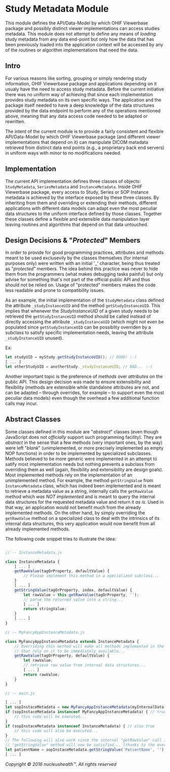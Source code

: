 # Study Metadata Module

This module defines the API/Data-Model by which OHIF Viewerbase package and possibly distinct viewer
implementations can access studies metadata. This module does not attempt to define any means of
*loading* study metadata from any data end-point but only how the data that has been previously
loaded into the application context will be accessed by any of the routines or algorithm implementations
that need the data.

## Intro

For various reasons like sorting, grouping or simply rendering study information, OHIF Viewerbase package
and applications depending on it usualy have the need to access study metadata. Before the current
initiative there was no uniform way of achieving that since each implementation provides study metadata
on its own specific ways. The application and the package itself needed to have a deep knowledge of the
data structures provided by the data endpoint to perform any of the operations mentioned above, meaning
that any data access code needed to be adapted or rewritten.

The intent of the current module is to provide a fairly consistent and flexible API/Data-Model by which
OHIF Viewerbase package (and different viewer implementations that depend on it) can manipulate DICOM matadata
retrieved from distinct data end points (e.g., a proprietary back end servers) in uniform ways with minor
to no modifications needed.

## Implementation

The current API implementation defines three classes of objects: `StudyMetadata`, `SeriesMetadata`
and `InstanceMetadata`. Inside OHIF Viewerbase package, every access to Study, Series or SOP Instance
metadata is achieved by the interface exposed by these three classes. By inheriting from them and
overriding or extending their methods, different applications with different data models can adapt
even the most peculiar data structures to the uniform interface defined by those classes. Together
these classes define a flexible and extensible data manipulation layer leaving routines and
algorithms that depend on that data untouched.

## Design Decisions & "*Protected*" Members

In order to provide for good programming practices, attributes and methods meant to be used exclusevily by
the classes themselves (for internal purposes only) were written with an initial '_' character, being thus treated
as "*protected*" members. The idea behind this practice was never to hide them from the programmers
(what makes debugging tasks painful) but only advise for something that's not part of the official public API
and thus should not be relied on. Usage of "protected" members makes the code less readable and prone to
compatibility issues.

As an example, the initial implementation of the `StudyMetadata` class defined the attribute `_studyInstanceUID`
and the method `getStudyInstanceUID`. This implies that whenever the *StudyInstanceUID* of a given study needs
to be retrieved the `getStudyInstanceUID` method should be called instead of directly accessing the
attribute `_studyInstanceUID` (which might not even be populated since `getStudyInstanceUID` can be possiblity
overriden by a subclass to satisfy specific implementation needs, leaving the attribute `_studyInstanceUID` unused).

Ex:

```javascript
let studyUID = myStudy.getStudyInstanceUID(); // GOOD! :-)
[ ... ]
let otherStudyUID = anotherStudy._studyInstanceUID; // BAD... :-(
```

Another important topic is the preference of *methods* over *attributes* on the public API. This design
decision was made to ensure extensibility and flexibility (methods are extensible while standalone
attributes are not, and can be adapted – through overrides, for example – to support even the most
peculiar data models) even though the overhead a few additional function calls may incur.

## Abstract Classes

Some classes defined in this module are "*abstract*" classes (even though JavaScript does not *officially*
support such programming facility). They are *abstract* in the sense that a few methods (very important ones,
by the way) were left "*blank*" (unimplemented, or more precisely implemented as empty NOP functions) in
order to be implemented by specialized subclasses. Methods believed to be more generic were implemented in
an attempt to satify most implementation needs but nothing prevents a subclass from overriding them as well
(again, flexibility and extensibility are design goals). Most implemented methods rely on the implementation
of an unimplemented method. For example, the method `getStringValue` from `InstanceMetadata` class, which
has indeed been implemented and is meant to retrieve a metadata value as a string, internally calls the
`getRawValue` method which *was NOT implemented* and is meant to query the internal data structures for the
requested metadata value and return it *as is*. Used in that way, an application would not benefit much
from the already implemented methods. On the other hand, by simply overriding the `getRawValue` method
on a specialized class to deal with the intrinsics of its internal data structures, this very application
would now benefit from all already implemented methods.

The following code snippet tries to illustrate the idea:

```javascript

// -- InstanceMetadata.js

class InstanceMetadata {
    [ ... ]
    getRawValue(tagOrProperty, defaultValue) {
        // Please implement this method in a specialized subclass...
    }
    [ ... ]
    getStringValue(tagOrProperty, index, defaultValue) {
        let rawValue = this.getRawValue(tagOrProperty, '');
        // parse the returned value into a string...
        [ ... ]
        return stringValue;
    }
    [ ... ]
}

// -- MyFancyAppInstanceMetadata.js

class MyFancyAppInstanceMetadata extends InstanceMetadata {
    // Overriding this method will make all methods implemented in the super class
    // that rely on it to be immediately available...
    getRawValue(tagOrProperty, defaultValue) {
        let rawValue;
        // retrieve raw value from internal data structures...
        [ ... ]
        return rawValue;
    }
}

// -- main.js

[ ... ]
let sopInstaceMetadata = new MyFancyAppInstanceMetadata(myInternalData);
if (sopInstaceMetadata instanceof MyFancyAppInstanceMetadata) { // true
    // this code will be executed...
}
if (sopInstaceMetadata instanceof InstanceMetadata) { // also true
    // this code will also be executed...
}
// The following will also work since the internal "getRawValue" call inside
// "getStringValue" method will now be satisfied... (thanks to the override)
let patientName = sopInstaceMetadata.getStringValue('PatientName', '');
[ ... ]

```

_Copyright &copy; 2016 nucleushealth&trade;. All rights reserved_
